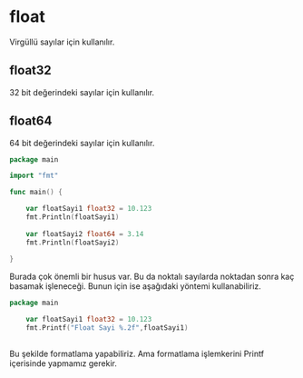 # float

Virgüllü sayılar için kullanılır.

## float32

32 bit değerindeki sayılar için kullanılır.

## float64

64 bit değerindeki sayılar için kullanılır.

````Go
package main

import "fmt"

func main() {

    var floatSayi1 float32 = 10.123
	fmt.Println(floatSayi1)
	
	var floatSayi2 float64 = 3.14
	fmt.Println(floatSayi2)
	
}
````

Burada çok önemli bir husus var. Bu da noktalı sayılarda noktadan sonra kaç basamak işleneceği.
Bunun için ise aşağıdaki yöntemi kullanabiliriz.

````Go
package main

    var floatSayi1 float32 = 10.123
	fmt.Printf("Float Sayi %.2f",floatSayi1)
	
````

Bu şekilde formatlama yapabiliriz. Ama formatlama işlemkerini Printf içerisinde yapmamız gerekir.